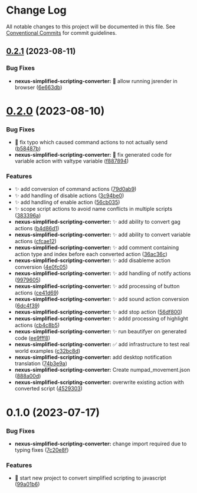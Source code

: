 # Change Log

All notable changes to this project will be documented in this file.
See [Conventional Commits](https://conventionalcommits.org) for commit guidelines.

## [0.2.1](https://github.com/keneanung/nexus-scripts/compare/@keneanung/nexus-simplified-scripting-converter@0.2.0...@keneanung/nexus-simplified-scripting-converter@0.2.1) (2023-08-11)

### Bug Fixes

- **nexus-simplified-scripting-converter:** :bug: allow running jsrender in browser ([6e663db](https://github.com/keneanung/nexus-scripts/commit/6e663dbfab81674516cced1be50ab6ed460c79d0))

# [0.2.0](https://github.com/keneanung/nexus-scripts/compare/@keneanung/nexus-simplified-scripting-converter@0.1.0...@keneanung/nexus-simplified-scripting-converter@0.2.0) (2023-08-10)

### Bug Fixes

- :bug: fix typo which caused command actions to not actually send ([b58487b](https://github.com/keneanung/nexus-scripts/commit/b58487bb2eb299cf793f64a927ea0da15a84b91f))
- **nexus-simplified-scripting-converter:** :bug: fix generated code for variable action with valtype variable ([f887894](https://github.com/keneanung/nexus-scripts/commit/f887894e27b840df84079ac9bce8dfe3aefd5378))

### Features

- :sparkles: add conversion of command actions ([79d0ab9](https://github.com/keneanung/nexus-scripts/commit/79d0ab9be9c613696d89086a09b148619db23630))
- :sparkles: add handling of disable actions ([3c94be0](https://github.com/keneanung/nexus-scripts/commit/3c94be0ba060f9e52e304d1e496ffab4f6e2603b))
- :sparkles: add handling of enable action ([56cb035](https://github.com/keneanung/nexus-scripts/commit/56cb0359c58761db8c8dd47451f1b4d31d14e79c))
- :sparkles: scope script actions to avoid name conflicts in multiple scripts ([383396a](https://github.com/keneanung/nexus-scripts/commit/383396a670ade53034537d40f50e60a8d10050f4))
- **nexus-simplified-scripting-converter:** :sparkles: add ability to convert gag actions ([b4d86d1](https://github.com/keneanung/nexus-scripts/commit/b4d86d1cd5673718375856d8e3740268e74e64fb))
- **nexus-simplified-scripting-converter:** :sparkles: add ability to convert variable actions ([cfcae12](https://github.com/keneanung/nexus-scripts/commit/cfcae1227135437afd60394dcd584e70a2a2eeb2))
- **nexus-simplified-scripting-converter:** :sparkles: add comment containing action type and index before each converted action ([36ac36c](https://github.com/keneanung/nexus-scripts/commit/36ac36cf5b8e539864a796eef42a324c52e4eb14))
- **nexus-simplified-scripting-converter:** :sparkles: add disableme action conversion ([4e0fc05](https://github.com/keneanung/nexus-scripts/commit/4e0fc05361b4bc28fd9a783d98f58d35e962bcf9))
- **nexus-simplified-scripting-converter:** :sparkles: add handling of notify actions ([9979605](https://github.com/keneanung/nexus-scripts/commit/9979605f96bec1869dca9cff749306390865e7a7))
- **nexus-simplified-scripting-converter:** :sparkles: add processing of button actions ([ce41d69](https://github.com/keneanung/nexus-scripts/commit/ce41d692f017a5511dac88a1d7b151b66198a6cf))
- **nexus-simplified-scripting-converter:** :sparkles: add sound action conversion ([6dc4f39](https://github.com/keneanung/nexus-scripts/commit/6dc4f39e4f3a7ab26ee5803cbb185187f8ab4863))
- **nexus-simplified-scripting-converter:** :sparkles: add stop action ([56df800](https://github.com/keneanung/nexus-scripts/commit/56df80082956976beb75c501cab421015016add3))
- **nexus-simplified-scripting-converter:** :sparkles: addd processing of highlight actions ([cb4c8b5](https://github.com/keneanung/nexus-scripts/commit/cb4c8b5b9862f81c131cb3e49d43534355c92c1b))
- **nexus-simplified-scripting-converter:** :sparkles: run beautifyer on generated code ([ee9fff8](https://github.com/keneanung/nexus-scripts/commit/ee9fff872198e1220f56418e8d632d6a7880db47))
- **nexus-simplified-scripting-converter:** :white_check_mark: add infrastructure to test real world examples ([c32bc8d](https://github.com/keneanung/nexus-scripts/commit/c32bc8d55a3d99f58fac5ce43f5ecff18b4e7157))
- **nexus-simplified-scripting-converter:** add desktop notification translation ([74b3e9a](https://github.com/keneanung/nexus-scripts/commit/74b3e9af7c4712a1aafa0ddf1e2e1c8a56e9a96d))
- **nexus-simplified-scripting-converter:** Create numpad_movement.json ([888a00d](https://github.com/keneanung/nexus-scripts/commit/888a00d58ed3a0e12df616fb953267e97857a9d2))
- **nexus-simplified-scripting-converter:** overwrite existing action with converted script ([4529303](https://github.com/keneanung/nexus-scripts/commit/45293034d7546ba5896050c54a632a3066e51499))

# 0.1.0 (2023-07-17)

### Bug Fixes

- **nexus-simplified-scripting-converter:** change import required due to typing fixes ([7c20e8f](https://github.com/keneanung/nexus-scripts/commit/7c20e8fe4bf2b61393dc5f2adf68077272fc31da))

### Features

- :tada: start new project to convert simplified scripting to javascript ([99a01b6](https://github.com/keneanung/nexus-scripts/commit/99a01b69851e21ec0517a7378de98de1f41eaab9))
